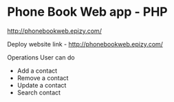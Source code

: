 # Phone Book Web app - PHP

http://phonebookweb.epizy.com/

Deploy website link - http://phonebookweb.epizy.com/


Operations User can do
- Add a contact
- Remove a contact
- Update a contact
- Search contact
